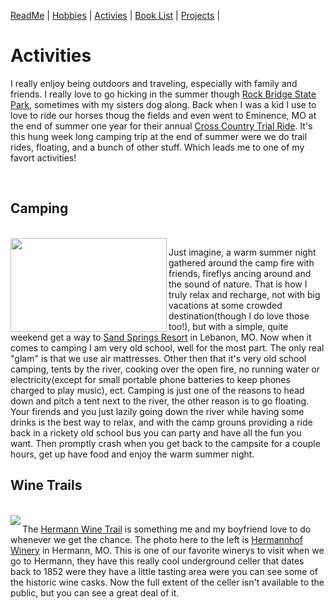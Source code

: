 [ReadMe](README.md) |
[Hobbies](Hobbies.md) |
[Activies](Activies.md) |
[Book List](BookList.md) |
[Projects](Projects.md) |

# **Activities**

I really enljoy being outdoors and traveling, especially with family and friends. I really love to go hicking in the summer though [Rock Bridge State Park](https://mostateparks.com/park/rock-bridge-memorial-state-park), sometimes with my sisters dog along. Back when I was a kid I use to love to ride our horses thoug the fields and even went to Eminence, MO at the end of summer one year for their annual [Cross Country Trial Ride](https://crosscountrytrailrides.com). It's this hung week long camping trip at the end of summer were we do trail rides, floating, and a bunch of other stuff. Which leads me to one of my favort activities!

<br>

## **Camping**  
<br>
<img src="https://encrypted-tbn0.gstatic.com/images?q=tbn:ANd9GcS-beSMOWSfuCA-GuaRG8K8ZpNKbgdYRGe1gQ&usqp=CAU" align="left" width="250" height="150"/>

Just imagine, a warm summer night gathered around the camp fire with friends, fireflys ancing around and the sound of nature. That is how I truly relax and recharge, not with big vacations at some crowded destination(though I do love those too!), but with a simple, quite weekend get a way to [Sand Springs Resort](https://www.sandspringresort.com) in Lebanon, MO. Now when it comes to camping I am very old school, well for the most part. The only real "glam" is that we use air mattresses. Other then that it's very old school camping, tents by the river, cooking over the open fire, no running water or electricity(except for small portable phone batteries to keep phones charged to play music), ect. Camping is just one of the reasons to head down and pitch a tent next to the river, the other reason is to go floating. Your firends and you just lazily going down the river while having some drinks is the best way to relax, and with the camp grouns providing a ride back in a rickety old school bus you can party and have all the fun you want. Then promptly crash when you get back to the campsite for a couple hours, get up have food and enjoy the warm summer night. 
<br>

## **Wine Trails**
<br>
<img src="https://encrypted-tbn0.gstatic.com/images?q=tbn:ANd9GcS3kKgeVwsHbLsHc5E3hmIDnMuL-Ml_AD4JEg&usqp=CAU" align="left"/>

The [Hermann Wine Trail](https://hermannwinetrail.com) is something me and my boyfriend love to do whenever we get the chance. The photo here to the left is [Hermannhof Winery](https://www.hermannhof.com) in Hermann, MO. This is one of our favorite winerys to visit when we go to Hermann, they have this really cool underground celler that dates back to 1852 were they have a little tasting area were you can see some of the historic wine casks. Now the full extent of the celler isn't available to the public, but you can see a great deal of it. 

